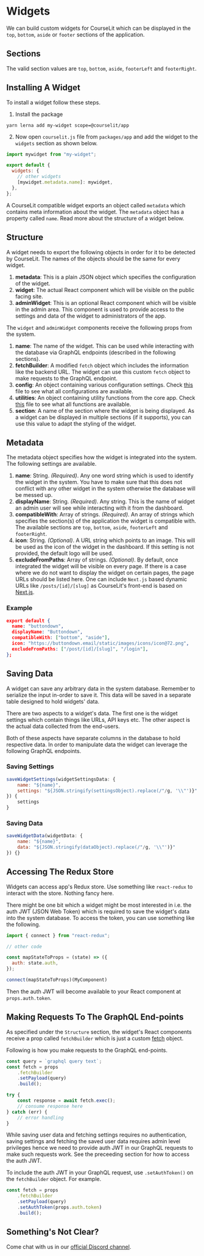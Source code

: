# Widgets

We can build custom widgets for CourseLit which can be displayed in the `top`, `bottom`, `aside` or `footer` sections of the application. 

## Sections
The valid section values are `top`, `bottom`, `aside`, `footerLeft` and `footerRight`.

## Installing A Widget
To install a widget follow these steps.

1. Install the package
```
yarn lerna add my-widget scope=@courselit/app
```

2. Now open `courselit.js` file from `packages/app` and add the widget to the `widgets` section as shown below.

```js
import mywidget from "my-widget";

export default {
  widgets: {
    // other widgets
    [mywidget.metadata.name]: mywidget,
  },
};
```

A CourseLit compatible widget exports an object called `metadata` which contains meta information about the widget. The `metadata` object has a property called `name`. Read more about the structure of a widget below.

## Structure
A widget needs to export the following objects in order for it to be detected by CourseLit. The names of the objects should be the same for every widget.

1. **metadata**: This is a plain JSON object which specifies the configuration of the widget.
2. **widget**: The actual React component which will be visible on the public facing site.
3. **adminWidget**: This is an optional React component which will be visible in the admin area. This component is used to provide access to the settings and data of the widget to administrators of the app.

The `widget` and `adminWidget` components receive the following props from the system.

1. **name**: The name of the widget. This can be used while interacting with the database via GraphQL endpoints (described in the following sections).
2. **fetchBuilder**: A modified `fetch` object which includes the information like the backend URL. The widget can use this custom `fetch` object to make requests to the GraphQL endpoint.
3. **config**: An object containing various configuration settings. Check [this](../packages/app/config/constants.js) file to see what all configurations are available.
4. **utilities**: An object containing utility functions from the core app. Check [this](../packages/app/lib/utils.js) file to see what all functions are available.
5. **section**: A name of the section where the widget is being displayed. As a widget can be displayed in multiple sections (if it supports), you can use this value to adapt the styling of the widget.

## Metadata

The metadata object specifies how the widget is integrated into the system. The following settings are available.

1. **name**: String.  _(Required)_. Any one word string which is used to identify the widget in the system. You have to make sure that this does not conflict with any other widget in the system otherwise the database will be messed up.
2. **displayName**: String.  _(Required)_. Any string. This is the name of widget an admin user will see while interacting with it from the dashboard.
3. **compatibleWith**: Array of strings.  _(Required)_. An array of strings which specifies the section(s) of the application the widget is compatible with. The available sections are `top`, `bottom`, `aside`, `footerLeft` and `footerRight`.
4. **icon**: String.  _(Optional)_. A URL string which points to an image. This will be used as the icon of the widget in the dashboard. If this setting is not provided, the default logo will be used.
5. **excludeFromPaths**: Array of strings.  _(Optional)_. By default, once integrated the widget will be visible on every page. If there is a case where we do not want to display the widget on certain pages, the page URLs should be listed here. One can include `Next.js` based dynamic URLs like `/posts/[id]/[slug]` as CourseLit's front-end is based on [Next.js](https://nextjs.org/).

### Example
```json
export default {
  name: "buttondown",
  displayName: "Buttondown",
  compatibleWith: ["bottom", "aside"],
  icon: "https://buttondown.email/static/images/icons/icon@72.png",
  excludeFromPaths: ["/post/[id]/[slug]", "/login"],
};
```


## Saving Data
A widget can save any arbitrary data in the system database. Remember to serialize the input in-order to save it. This data will be saved in a separate table designed to hold widgets' data.

There are two aspects to a widget's data. The first one is the widget settings which contain things like URLs, API keys etc. The other aspect is the actual data collected from the end-users.

Both of these aspects have separate columns in the database to hold respective data. In order to manipulate data the widget can leverage the following GraphQL endpoints.

### Saving Settings
```js
saveWidgetSettings(widgetSettingsData: {
    name: "${name}",
    settings: "${JSON.stringify(settingsObject).replace(/"/g, '\\"')}"
}) {
    settings
}
```

### Saving Data
```js
saveWidgetData(widgetData: {
    name: "${name}",
    data: "${JSON.stringify(dataObject).replace(/"/g, '\\"')}"
}) {}
```

## Accessing The Redux Store
Widgets can access app's Redux store. Use something like `react-redux` to interact with the store. Nothing fancy here. 

There might be one bit which a widget might be most interested in i.e. the auth JWT (JSON Web Token) which is required to save the widget's data into the system database. To access the token, you can use something like the following.

```js
import { connect } from "react-redux";

// other code

const mapStateToProps = (state) => ({
  auth: state.auth,
});

connect(mapStateToProps)(MyComponent)
```

Then the auth JWT will become available to your React component at `props.auth.token`.

## Making Requests To The GraphQL End-points
As specified under the `Structure` section, the widget's React components receive a prop called `fetchBuilder` which is just a custom [fetch](https://developer.mozilla.org/en-US/docs/Web/API/Fetch_API) object. 

Following is how you make requests to the GraphQL end-points.

```js
const query = `graphql query text`;
const fetch = props
    .fetchBuilder
    .setPayload(query)
    .build();

try {
    const response = await fetch.exec();
    // consume response here
} catch (err) {
    // error handling
}
```

While saving user data and fetching settings requires no authentication, saving settings and fetching the saved user data requires admin level privileges hence we need to provide auth JWT in our GraphQL requests to make such requests work. See the preceeding section for how to access the auth JWT.

To include the auth JWT in your GraphQL request, use `.setAuthToken()` on the `fetchBuilder` object. For example.

```js
const fetch = props
    .fetchBuilder
    .setPayload(query)
    .setAuthToken(props.auth.token)
    .build();
```

## Something's Not Clear?
Come chat with us in our [official Discord channel](https://discord.com/invite/GR4bQsN).


